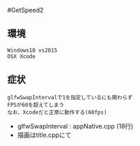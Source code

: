 
#GetSpeed2

## 環境
    Windows10 vs2015
    OSX Xcode

## 症状
    glfwSwapIntervalで1を指定しているにも関わらず
    FPSが60を超えてしまう
    なお、Xcodeだと正常に動作する(60fps)

- glfwSwapInterval : appNative.cpp (18行)
- 描画はtitle.cppにて
